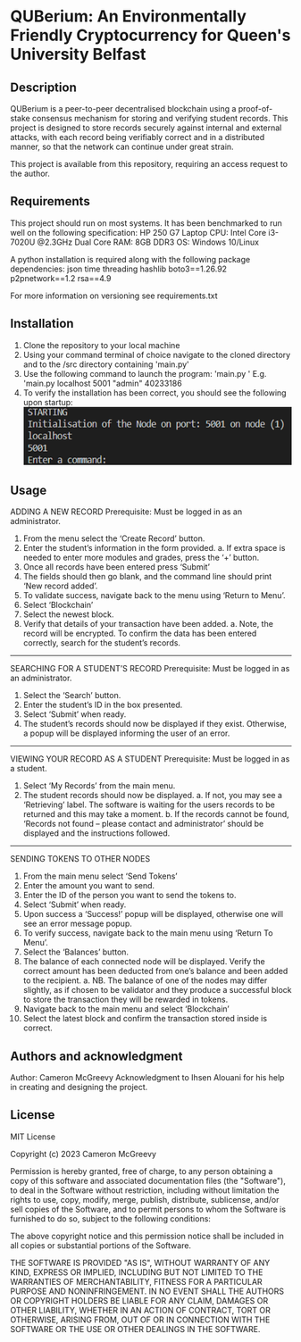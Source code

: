 # QUBerium: An Environmentally Friendly Cryptocurrency for Queen's University Belfast

## Description
QUBerium is a peer-to-peer decentralised blockchain using a proof-of-stake consensus mechanism for storing and verifying student records. This project is designed to store records securely against internal and external attacks, with each record being verifiably correct and in a distributed manner, so that the network can continue under great strain.

This project is available from this repository, requiring an access request to the author.

## Requirements
This project should run on most systems. It has been benchmarked to run well on the following specification:
HP 250 G7 Laptop
CPU: Intel Core i3-7020U @2.3GHz Dual Core
RAM: 8GB DDR3
OS: Windows 10/Linux

A python installation is required along with the following package dependencies:
json
time
threading
hashlib
boto3==1.26.92
p2pnetwork==1.2
rsa==4.9

For more information on versioning see requirements.txt

## Installation
1. Clone the repository to your local machine
2. Using your command terminal of choice navigate to the cloned directory and to the /src directory containing 'main.py'
3. Use the following command to launch the program: 'main.py <ip> <port> <permission level> <id>'
    E.g. 'main.py localhost 5001 "admin" 40233186
4. To verify the installation has been correct, you should see the following upon startup:
![image.png](./image.png)

## Usage
ADDING A NEW RECORD
Prerequisite: Must be logged in as an administrator.
1.	From the menu select the ‘Create Record’ button.
2.	Enter the student’s information in the form provided.
    a.	If extra space is needed to enter more modules and grades, press the ‘+’ button.
3.	Once all records have been entered press ‘Submit’
4.	The fields should then go blank, and the command line should print ‘New record added’.
5.	To validate success, navigate back to the menu using ‘Return to Menu’.
6.	Select ‘Blockchain’
7.	Select the newest block.
8.	Verify that details of your transaction have been added.
    a.	Note, the record will be encrypted. To confirm the data has been entered correctly, search for the student’s records.
----------------------------------------------------------------------------------------------------------------------
SEARCHING FOR A STUDENT’S RECORD
Prerequisite: Must be logged in as an administrator.

1.	Select the ‘Search’ button.
2.	Enter the student’s ID in the box presented.
3.	Select ‘Submit’ when ready.
4.	The student’s records should now be displayed if they exist. Otherwise, a popup will be displayed informing the user of an error.

----------------------------------------------------------------------------------------------------------------------
VIEWING YOUR RECORD AS A STUDENT
Prerequisite: Must be logged in as a student.

1.	Select ‘My Records’ from the main menu.
2.	The student records should now be displayed.
    a.	If not, you may see a ‘Retrieving’ label. The software is waiting for the users records to be returned and this may take a moment.
    b.	If the records cannot be found, ‘Records not found – please contact and administrator’ should be displayed and the instructions followed.

----------------------------------------------------------------------------------------------------------------------
SENDING TOKENS TO OTHER NODES
1.	From the main menu select ‘Send Tokens’
2.	Enter the amount you want to send.
3.	Enter the ID of the person you want to send the tokens to.
4.	Select ‘Submit’ when ready.
5.	Upon success a ‘Success!’ popup will be displayed, otherwise one will see an error message popup.
6.	To verify success, navigate back to the main menu using ‘Return To Menu’.
7.	Select the ‘Balances’ button.
8.	The balance of each connected node will be displayed. Verify the correct amount has been deducted from one’s balance and been added to the recipient.
    a.	NB. The balance of one of the nodes may differ slightly, as if chosen to be validator and they produce a successful block to store the transaction they will be rewarded in tokens.
9.	Navigate back to the main menu and select ‘Blockchain’
10.	Select the latest block and confirm the transaction stored inside is correct.


## Authors and acknowledgment
Author: Cameron McGreevy
Acknowledgment to Ihsen Alouani for his help in creating and designing the project.

## License
MIT License

Copyright (c) 2023 Cameron McGreevy

Permission is hereby granted, free of charge, to any person obtaining a copy
of this software and associated documentation files (the "Software"), to deal
in the Software without restriction, including without limitation the rights
to use, copy, modify, merge, publish, distribute, sublicense, and/or sell
copies of the Software, and to permit persons to whom the Software is
furnished to do so, subject to the following conditions:

The above copyright notice and this permission notice shall be included in all
copies or substantial portions of the Software.

THE SOFTWARE IS PROVIDED "AS IS", WITHOUT WARRANTY OF ANY KIND, EXPRESS OR
IMPLIED, INCLUDING BUT NOT LIMITED TO THE WARRANTIES OF MERCHANTABILITY,
FITNESS FOR A PARTICULAR PURPOSE AND NONINFRINGEMENT. IN NO EVENT SHALL THE
AUTHORS OR COPYRIGHT HOLDERS BE LIABLE FOR ANY CLAIM, DAMAGES OR OTHER
LIABILITY, WHETHER IN AN ACTION OF CONTRACT, TORT OR OTHERWISE, ARISING FROM,
OUT OF OR IN CONNECTION WITH THE SOFTWARE OR THE USE OR OTHER DEALINGS IN THE
SOFTWARE.

